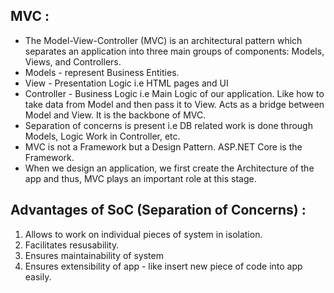 ## MVC :

- The Model-View-Controller (MVC) is an architectural pattern which separates an application into three main groups of components: Models, Views, and Controllers.
- Models - represent Business Entities.
- View - Presentation Logic i.e HTML pages and UI
- Controller - Business Logic i.e Main Logic of our application. Like how to take data from Model and then pass it to View. Acts as a bridge between Model and View. It is the backbone of MVC.
- Separation of concerns is present i.e DB related work is done through Models, Logic Work in Controller, etc.
- MVC is not a Framework but a Design Pattern. ASP.NET Core is the Framework.
- When we design an application, we first create the Architecture of the app and thus, MVC plays an important role at this stage.

## Advantages of SoC (Separation of Concerns) :

1. Allows to work on individual pieces of system in isolation.
2. Facilitates resusability.
3. Ensures maintainability of system
4. Ensures extensibility of app - like insert new piece of code into app easily. 
